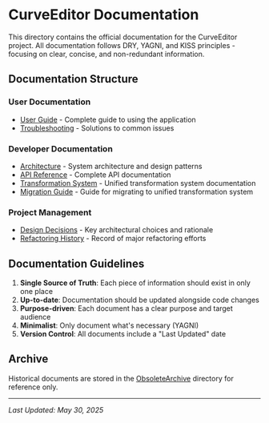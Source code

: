 # CurveEditor Documentation

This directory contains the official documentation for the CurveEditor project. All documentation follows DRY, YAGNI, and KISS principles - focusing on clear, concise, and non-redundant information.

## Documentation Structure

### User Documentation
- [User Guide](user-guide.md) - Complete guide to using the application
- [Troubleshooting](troubleshooting.md) - Solutions to common issues

### Developer Documentation
- [Architecture](architecture.md) - System architecture and design patterns
- [API Reference](api-reference.md) - Complete API documentation
- [Transformation System](transformation-system.md) - Unified transformation system documentation
- [Migration Guide](migration-guide.md) - Guide for migrating to unified transformation system

### Project Management
- [Design Decisions](design-decisions.md) - Key architectural choices and rationale
- [Refactoring History](refactoring-history.md) - Record of major refactoring efforts

## Documentation Guidelines

1. **Single Source of Truth**: Each piece of information should exist in only one place
2. **Up-to-date**: Documentation should be updated alongside code changes
3. **Purpose-driven**: Each document has a clear purpose and target audience
4. **Minimalist**: Only document what's necessary (YAGNI)
5. **Version Control**: All documents include a "Last Updated" date

## Archive

Historical documents are stored in the [ObsoleteArchive](ObsoleteArchive/) directory for reference only.

---

*Last Updated: May 30, 2025*
